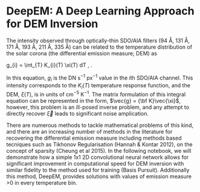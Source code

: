 # DeepEM: A Deep Learning Approach for DEM Inversion

The intensity observed through optically-thin SDO/AIA filters (94 Å, 131 Å, 171 Å, 193 Å, 211 Å, 335 Å) can be related to the temperature distribution of the solar corona (the differential emission measure; DEM) as

g_{i} = \int_{T} K_{i}(T) \xi(T) dT \, .

In this equation, $g_{i}$ is the DN s$^{-1}$ px$^{-1}$ value in the $i$th SDO/AIA channel. This intensity corresponds to the $K_{i}(T)$ temperature response function, and the DEM, $\xi(T)$, is in units of cm$^{-5}$ K$^{-1}$. The matrix formulation of this integral equation can be represented in the form, $\vec{g} = {\bf K}\vec{\xi}$, however, this problem is an ill-posed inverse problem, and any attempt to directly recover $\vec{\xi}$ leads to significant noise amplication. 

There are numerous methods to tackle mathematical problems of this kind, and there are an increasing number of methods in the literature for recovering the differential emission measure including methods based tecniques such as Tikhonov Regularisation (Hannah & Kontar 2012), on the concept of sparsity (Cheung et al 2015). In the following notebook, we will demonstrate how a simple 1x1 2D convolutional neural network allows for significant improvement in computational speed for DEM inversion with similar fidelity to the method used for training (Basis Pursuit). Additionally this method, DeepEM, provides solutions with values of emission measure >0 in every temperature bin.
